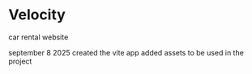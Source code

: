 # Velocity

car rental website

september 8 2025
created the vite app
added assets to be used in the project
